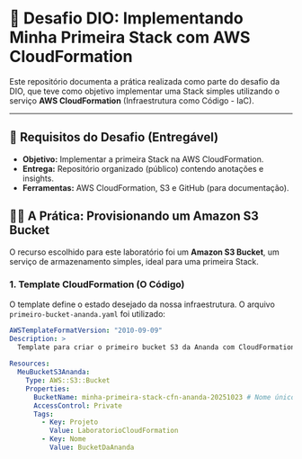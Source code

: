 # 🚀 Desafio DIO: Implementando Minha Primeira Stack com AWS CloudFormation

Este repositório documenta a prática realizada como parte do desafio da DIO, que teve como objetivo implementar uma Stack simples utilizando o serviço **AWS CloudFormation** (Infraestrutura como Código - IaC).

---

## 🎯 Requisitos do Desafio (Entregável)

* **Objetivo:** Implementar a primeira Stack na AWS CloudFormation.
* **Entrega:** Repositório organizado (público) contendo anotações e insights.
* **Ferramentas:** AWS CloudFormation, S3 e GitHub (para documentação).

## 👩‍💻 A Prática: Provisionando um Amazon S3 Bucket

O recurso escolhido para este laboratório foi um **Amazon S3 Bucket**, um serviço de armazenamento simples, ideal para uma primeira Stack.

### 1. Template CloudFormation (O Código)

O template define o estado desejado da nossa infraestrutura. O arquivo `primeiro-bucket-ananda.yaml` foi utilizado:

```yaml
AWSTemplateFormatVersion: "2010-09-09"
Description: >
  Template para criar o primeiro bucket S3 da Ananda com CloudFormation.
  
Resources:
  MeuBucketS3Ananda:
    Type: AWS::S3::Bucket
    Properties:
      BucketName: minha-primeira-stack-cfn-ananda-20251023 # Nome único globalmente
      AccessControl: Private
      Tags:
        - Key: Projeto
          Value: LaboratorioCloudFormation
        - Key: Nome
          Value: BucketDaAnanda
